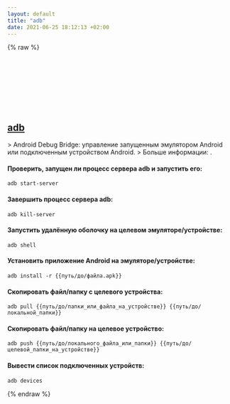 ```yaml
---
layout: default
title: "adb"
date: 2021-06-25 18:12:13 +02:00
---
```

{% raw %}
<h2 id="adb">
  <a href="/ru/common/adb.html">adb</a> <a href="#adb"><svg class="icon">
    <use href="/assets/images/unicode_sprite.svg#link" />
  </svg></a>
</h2>
> Android Debug Bridge: управление запущенным эмулятором Android или подключенным устройством Android.
> Больше информации: <https://developer.android.com/studio/command-line/adb>.

#### Проверить, запущен ли процесс сервера adb и запустить его:
```shell
adb start-server
```
#### Завершить процесс сервера adb:
```shell
adb kill-server
```
#### Запустить удалённую оболочку на целевом эмуляторе/устройстве:
```shell
adb shell
```
#### Установить приложение Android на эмуляторе/устройстве:
```shell
adb install -r {{путь/до/файла.apk}}
```
#### Скопировать файл/папку с целевого устройства:
```shell
adb pull {{путь/до/папки_или_файла_на_устройстве}} {{путь/до/локальной_папки}}
```
#### Скопировать файл/папку на целевое устройство:
```shell
adb push {{путь/до/локального_файла_или_папки}} {{путь/до/целевой_папки_на_устройстве}}
```
#### Вывести список подключенных устройств:
```shell
adb devices
```
{% endraw %}